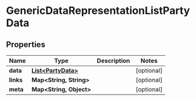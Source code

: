 
# GenericDataRepresentationListPartyData

## Properties
Name | Type | Description | Notes
------------ | ------------- | ------------- | -------------
**data** | [**List&lt;PartyData&gt;**](PartyData.md) |  |  [optional]
**links** | **Map&lt;String, String&gt;** |  |  [optional]
**meta** | **Map&lt;String, Object&gt;** |  |  [optional]



